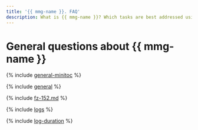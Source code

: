 ```yaml
---
title: '{{ mmg-name }}. FAQ'
description: What is {{ mmg-name }}? Which tasks are best addressed using {{ mmg-name }}, and which using VMs with databases? What part of database management and maintenance is {{ mmg-name }} responsible for? Find the answers to these and other questions in this article.
---
```


# General questions about {{ mmg-name }}

{% include [general-minitoc](../../_qa/managed-mongodb/minitoc/general.md) %}

{% include [general](../../_qa/managed-mongodb/general.md) %}

{% include [fz-152.md](../../_qa/fz-152.md) %}

{% include [logs](../../_qa/logs.md) %}

{% include [log-duration](../../_includes/mdb/log-duration-qa.md) %}
